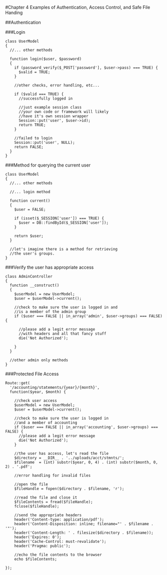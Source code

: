 #Chapter 4
Examples of Authentication, Access Control, and Safe File Handing


##Authentication

###Login

	class UserModel
	{
	  //... other methods

	  function login($user, $password)
	  {
	    if (password_verify($_POST['password'], $user->pass) === TRUE) {
	      $valid = TRUE;
	    }

	    //other checks, error handling, etc...

	    if ($valid === TRUE) {
	      //successfully logged in

	      //just example session class
	      //your own code or framework will likely
	      //have it's own session wrapper
	      Session::put('user', $user->id);
	      return TRUE;
	    }

	    //failed to login
	    Session::put('user', NULL);
	    return FALSE;
	  }
	}


###Method for querying the current user

	class UserModel
	{
	  //... other methods

	  //... login method

	  function current()
	  {
	    $user = FALSE;

	    if (isset($_SESSION['user']) === TRUE) {
	      $user = DB::findById($_SESSION['user']);
	    }

	    return $user;
	  }

	  //let's imagine there is a method for retrieving
	  //the user's groups.
	}


###Verify the user has appropriate access

	class AdminController
	{
	  function __construct()
	  {
	    $userModel = new UserModel;
	    $user = $userModel->current();

	    //check to make sure the user is logged in and
	    //is a member of the admin group
	    if ($user === FALSE || in_array('admin', $user->groups) === FALSE) {

	      //please add a legit error message
	      //with headers and all that fancy stuff
	      die('Not Authorized');

	    }
	  }

	  //other admin only methods
	}



###Protected File Access

	Route::get(
	  '/accounting/statements/{year}/{month}',
	  function($year, $month) {

		//check user access
		$userModel = new UserModel;
		$user = $userModel->current();

		//check to make sure the user is logged in
		//and a member of accounting
		if ($user === FALSE || in_array('accounting', $user->groups) === FALSE) {
		  //please add a legit error message
		  die('Not Authorized');
		}

		//the user has access, let's read the file
		$directory = __DIR__ . '../uploads/acct/stmnts/';
		$filename  = (int) substr($year, 0, 4) . (int) substr($month, 0, 2) . '.pdf';

		//error handling for invalid files

		//open the file
		$fileHandle = fopen($directory . $filename, 'r');

		//read the file and close it
		$fileContents = fread($fileHandle);
		fclose($fileHandle);

		//send the appropriate headers
		header('Content-type: application/pdf');
		header('Content-Disposition: inline; filename="' . $filename . '"');
		header('Content-Length: ' . filesize($directory . $filename));
		header('Expires: 0');
		header('Cache-Control: must-revalidate');
		header('Pragma: public');

		//echo the file contents to the browser
		echo $fileContents;

	});